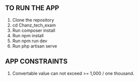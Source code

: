 ## TO RUN THE APP

1. Clone the repository
2. cd Chanz_tech_exam
3. Run composer install
4. Run npm install
5. Run npm run dev
6. Run php artisan serve

## APP CONSTRAINTS
1. Convertable value can not exceed >= 1,000 / one thousand. 
